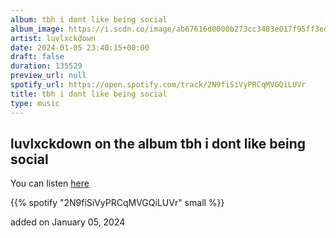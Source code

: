 ```yaml
---
album: tbh i dont like being social
album_image: https://i.scdn.co/image/ab67616d0000b273cc3483e017f95ff3ed75e039
artist: luvlxckdown
date: 2024-01-05 23:40:15+00:00
draft: false
duration: 135529
preview_url: null
spotify_url: https://open.spotify.com/track/2N9fiSiVyPRCqMVGQiLUVr
title: tbh i dont like being social
type: music
---
```



## luvlxckdown on the album tbh i dont like being social

You can listen [here](https://open.spotify.com/track/2N9fiSiVyPRCqMVGQiLUVr)

{{% spotify "2N9fiSiVyPRCqMVGQiLUVr" small %}}

added on January 05, 2024